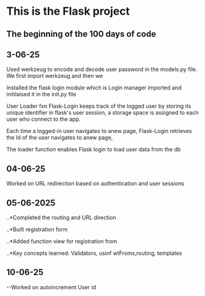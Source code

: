 
# This is the Flask project

## The beginning of the 100 days of code

## 3-06-25
Used werkzeug to encode and decode user password in the models.py file. We first import werkzeug and then we 

Installed the flask login module which is Login manager 
imported and initilaised it in the init.py file

User Loader fxn
Flask-Login keeps track of the logged user by storing its unique identifier in flask's user session, a storage space is assigned to each user who connect to the app.

Each time a logged-in user navigates to anew page, Flask-Login retrieves the Id of the user navigates to anew page,

The loader function enables Flask login to load user data from the db

## 04-06-25

Worked on URL redirection based on authentication and user sessions

## 05-06-2025
..*Completed the routing and URL direction

..*Built registration form

..*Added function view for registration from

..*Key concepts learned: Validators, usinf wtFroms,routing, templates

## 10-06-25
--Worked on autoincrement User id

